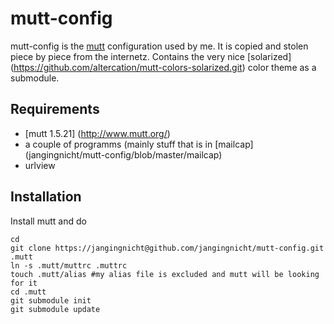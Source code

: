 # mutt-config
mutt-config is the [mutt](http://www.mutt.org/) configuration used by me.
It is copied and stolen piece by piece from the internetz.
Contains the very nice [solarized] (https://github.com/altercation/mutt-colors-solarized.git) color theme as a submodule.


## Requirements

* [mutt 1.5.21] (http://www.mutt.org/)
* a couple of programms (mainly stuff that is in [mailcap] (jangingnicht/mutt-config/blob/master/mailcap)
* urlview

## Installation

Install mutt and do

    cd
    git clone https://jangingnicht@github.com/jangingnicht/mutt-config.git .mutt
    ln -s .mutt/muttrc .muttrc
    touch .mutt/alias #my alias file is excluded and mutt will be looking for it
    cd .mutt
    git submodule init
    git submodule update
